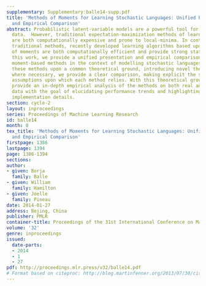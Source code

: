 ```yaml
---
supplementary: Supplementary:balle14-supp.pdf
title: 'Methods of Moments for Learning Stochastic Languages: Unified Presentation
  and Empirical Comparison'
abstract: Probabilistic latent-variable models are a powerful tool for modelling structured
  data.  However, traditional expectation-maximization methods of learning such models
  are both computationally expensive and prone to local-minima. In contrast to these
  traditional methods, recently developed learning algorithms based upon the method
  of moments are both computationally efficient and provide strong statistical guarantees.  In
  this work, we provide a unified presentation and empirical comparison of three general
  moment-based methods in the context of modelling stochastic languages. By rephrasing
  these methods upon a common theoretical ground, introducing novel theoretical results
  where necessary, we provide a clear comparison, making explicit the statistical
  assumptions upon which each method relies. With this theoretical grounding, we then
  provide an in-depth empirical analysis of the methods on both real and synthetic
  data with the goal of elucidating performance trends and highlighting important
  implementation details.
section: cycle-2
layout: inproceedings
series: Proceedings of Machine Learning Research
id: balle14
month: 0
tex_title: 'Methods of Moments for Learning Stochastic Languages: Unified Presentation
  and Empirical Comparison'
firstpage: 1386
lastpage: 1394
page: 1386-1394
sections: 
author:
- given: Borja
  family: Balle
- given: William
  family: Hamilton
- given: Joelle
  family: Pineau
date: 2014-01-27
address: Bejing, China
publisher: PMLR
container-title: Proceedings of the 31st International Conference on Machine Learning
volume: '32'
genre: inproceedings
issued:
  date-parts:
  - 2014
  - 1
  - 27
pdf: http://proceedings.mlr.press/v32/balle14.pdf
# Format based on citeproc: http://blog.martinfenner.org/2013/07/30/citeproc-yaml-for-bibliographies/
---
```

